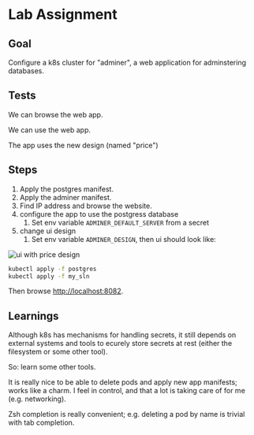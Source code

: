 # Lab Assignment

## Goal

Configure a k8s cluster for "adminer", a web application for adminstering databases.

## Tests

We can browse the web app.

We can use the web app.

The app uses the new design (named "price")

## Steps

1. Apply the postgres manifest.
2. Apply the adminer manifest.
3. Find IP address and browse the website.
4. configure the app to use the postgress database
   1. Set env variable `ADMINER_DEFAULT_SERVER` from a secret
5. change ui design
   1. Set env variable `ADMINER_DESIGN`, then ui should look like: 

![ui with price design](./solution/adminer.png)

```bash
kubectl apply -f postgres
kubectl apply -f my_sln
```

Then browse <http://localhost:8082>.

## Learnings

Although k8s has mechanisms for handling secrets, it still depends on external systems and tools to ecurely store secrets at rest (either the filesystem or some other tool).

So: learn some other tools.

It is really nice to be able to delete pods and apply new app manifests; works like a charm. I feel in control, and that a lot is taking care of for me (e.g. networking).

Zsh completion is really convenient; e.g. deleting a pod by name is trivial with tab completion.
